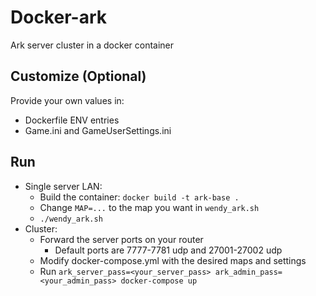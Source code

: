 # Docker-ark
Ark server cluster in a docker container

## Customize (Optional)
Provide your own values in:
- Dockerfile ENV entries
- Game.ini and GameUserSettings.ini

## Run
- Single server LAN:
    - Build the container: `docker build -t ark-base .`
    - Change `MAP=...` to the map you want in `wendy_ark.sh`
    - `./wendy_ark.sh`
- Cluster:
    - Forward the server ports on your router
        - Default ports are 7777-7781 udp and 27001-27002 udp
    - Modify docker-compose.yml with the desired maps and settings
    - Run `ark_server_pass=<your_server_pass> ark_admin_pass=<your_admin_pass> docker-compose up`
